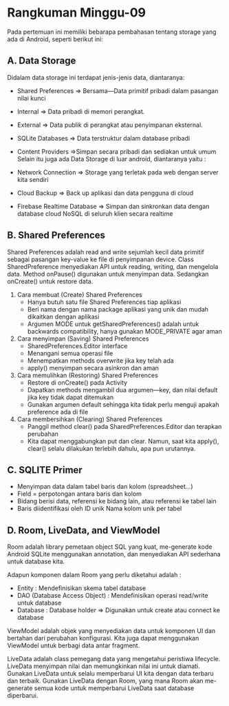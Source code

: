<h1>Rangkuman Minggu-09</h1>
Pada pertemuan ini memiliki bebarapa pembahasan tentang storage yang ada di Android, seperti berikut ini:

<h2>A. Data Storage</h2>
Didalam data storage ini terdapat jenis-jenis data, diantaranya:

- Shared Preferences => Bersama—Data primitif pribadi dalam pasangan nilai kunci
- Internal => Data pribadi di memori perangkat.
- External => Data publik di perangkat atau penyimpanan eksternal.
- SQLite Databases => Data terstruktur dalam database pribadi
- Content Providers =>Simpan secara pribadi dan sediakan untuk umum
Selain itu juga ada Data Storage di luar android, diantaranya yaitu :

- Network Connection => Storage yang terletak pada web dengan server kita sendiri
- Cloud Backup => Back up aplikasi dan data pengguna di cloud
- Firebase Realtime Database => Simpan dan sinkronkan data dengan database cloud NoSQL di seluruh klien secara realtime

<h2>B. Shared Preferences</h2>
Shared Preferences adalah read and write sejumlah kecil data primitif sebagai pasangan key-value ke file di penyimpanan device. Class SharedPreference menyediakan API untuk reading, writing, dan mengelola data. Method onPause() digunakan untuk menyimpan data. Sedangkan onCreate() untuk restore data.

1. Cara membuat (Create) Shared Preferences
    - Hanya butuh satu file Shared Preferences tiap aplikasi
    - Beri nama dengan nama package aplikasi yang unik dan mudah dikaitkan dengan aplikasi
    - Argumen MODE untuk getSharedPreferences() adalah untuk backwards compatibility, hanya gunakan MODE_PRIVATE agar aman
2. Cara menyimpan (Saving) Shared Preferences
    - SharedPreferences.Editor interface
    - Menangani semua operasi file
    - Menempatkan methods overwrite jika key telah ada
    - apply() menyimpan secara asinkron dan aman
3. Cara memulihkan (Restoring) Shared Preferences
    - Restore di onCreate() pada Activity
    - Dapatkan methods mengambil dua argumen—key, dan nilai default jika key tidak dapat ditemukan
    - Gunakan argumen default sehingga kita tidak perlu menguji apakah preference ada di file
4. Cara membersihkan (Clearing) Shared Preferences
    - Panggil method clear() pada SharedPreferences.Editor dan terapkan perubahan
    - Kita dapat menggabungkan put dan clear. Namun, saat kita apply(), clear() selalu dilakukan terlebih dahulu, apa pun urutannya.

<h2>C. SQLITE Primer</h2>

- Menyimpan data dalam tabel baris dan kolom (spreadsheet…)
- Field = perpotongan antara baris dan kolom
- Bidang berisi data, referensi ke bidang lain, atau referensi ke tabel lain
- Baris diidentifikasi oleh ID unik
Nama kolom unik per tabel

<h2>D. Room, LiveData, and ViewModel</h2>
Room adalah library pemetaan object SQL yang kuat, me-generate kode Android SQLite menggunakan annotation, dan menyediakan API sederhana untuk database kita.

Adapun komponen dalam Room yang perlu diketahui adalah :

- Entity : Mendefinisikan skema tabel database
- DAO (Database Access Object) : Mendefinisikan operasi read/write untuk database
- Database : Database holder => Digunakan untuk create atau connect ke database

ViewModel adalah objek yang menyediakan data untuk komponen UI dan bertahan dari perubahan konfigurasi. Kita juga dapat menggunakan ViewModel untuk berbagi data antar fragment.

LiveData adalah class pemegang data yang mengetahui peristiwa lifecycle. LiveData menyimpan nilai dan memungkinkan nilai ini untuk diamati. Gunakan LiveData untuk selalu memperbarui UI kita dengan data terbaru dan terbaik. Gunakan LiveData dengan Room, yang mana Room akan me-generate semua kode untuk memperbarui LiveData saat database diperbarui.